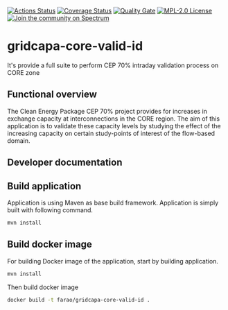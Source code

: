 [![Actions Status](https://github.com/farao-community/gridcapa-core-valid-id/workflows/CI/badge.svg)](https://github.com/farao-community/gridcapa-core-valid-id/actions)
[![Coverage Status](https://sonarcloud.io/api/project_badges/measure?project=farao-community_gridcapa-core-valid-id&metric=coverage)](https://sonarcloud.io/component_measures?id=farao-community_gridcapa-core-valid-id&metric=coverage)
[![Quality Gate](https://sonarcloud.io/api/project_badges/measure?project=farao-community_gridcapa-core-valid-id&metric=alert_status)](https://sonarcloud.io/dashboard?id=farao-community_gridcapa-core-valid-id)
[![MPL-2.0 License](https://img.shields.io/badge/license-MPL_2.0-blue.svg)](https://www.mozilla.org/en-US/MPL/2.0/)
[![Join the community on Spectrum](https://withspectrum.github.io/badge/badge.svg)](https://spectrum.chat/farao-community)
# gridcapa-core-valid-id
It's provide a full suite to perform CEP 70% intraday validation process on CORE zone 

## Functional overview
The Clean Energy Package CEP 70% project provides for increases in exchange capacity at interconnections in the CORE region.
The aim of this application is to validate these capacity levels by studying the effect of the increasing capacity on certain study-points of interest of the flow-based domain.

## Developer documentation

## Build application

Application is using Maven as base build framework. Application is simply built with following command.

```bash
mvn install
```

## Build docker image

For building Docker image of the application, start by building application.

```bash
mvn install
```

Then build docker image

```bash
docker build -t farao/gridcapa-core-valid-id .
```
